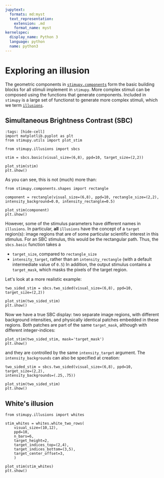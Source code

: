 ```yaml
---
jupytext:
  formats: md:myst
  text_representation:
    extension: .md
    format_name: myst
kernelspec:
  display_name: Python 3
  language: python
  name: python3
---
```


# Exploring an illusion

The geometric components in [`stimupy.components`](../reference/api/stimupy.components)
form the basic building blocks for all stimuli implement in `stimupy`.
More complex stimuli can be composed using the functions that generate components.
Included in `stimupy` is a large set of functionst to generate more complex stimuli,
which we term [`illusions`](../reference/api/stimupy.illusions).

## Simultaneous Brightness Contrast (SBC)

```{code-cell}
:tags: [hide-cell]
import matplotlib.pyplot as plt
from stimupy.utils import plot_stim
```

```{code-cell}
from stimupy.illusions import sbcs

stim = sbcs.basic(visual_size=(6,8), ppd=10, target_size=(2,2))

plot_stim(stim)
plt.show()
```

As you can see, this is not (much) more than:
```{code-cell}
from stimupy.components.shapes import rectangle

component = rectangle(visual_size=(6,8), ppd=10, rectangle_size=(2,2), intensity_background=0.0, intensity_rectangle=0.5)

plot_stim(component)
plt.show()
```

However, some of the stimulus parameters have different names in `illusions`.
In particular, **all** `illusions` have the concept of a `target` region(s):
image regions that are of some particular scientific interest in this stimulus.
For an SBC stimulus, this would be the rectangular path.
Thus, the `sbcs.basic` function takes a
- `target_size`, compared to `rectangle_size`
- `intensity_target`, rather than an `intensity_rectangle` (with a default intermediate value of `0.5`)
In addition, the output stimulus contains a `target_mask`,
which masks the pixels of the target region.

Let's look at a more realistic example:
```{code-cell}
two_sided_stim = sbcs.two_sided(visual_size=(6,8), ppd=10, target_size=(2,2))

plot_stim(two_sided_stim)
plt.show()
```
Now we have a true SBC display:
two separate image regions, with different background intensities,
and physically identical patches embedded in these regions.
Both patches are part of the same `target_mask`,
although with different integer-indices:
```{code-cell}
plot_stim(two_sided_stim, mask='target_mask')
plt.show()
```
and they are controlled by the same `intensity_target` argument.
The `intensity_backgrounds` can also be specified at creation:
```{code-cell}
two_sided_stim = sbcs.two_sided(visual_size=(6,8), ppd=10, target_size=(2,2),
intensity_backgrounds=(.25,.75))

plot_stim(two_sided_stim)
plt.show()
```

## White's illusion
```{code-cell}
from stimupy.illusions import whites

stim_whites = whites.white_two_rows(
    visual_size=(10,12),
    ppd=10,
    n_bars=6,
    target_height=2,
    target_indices_top=(2,4),
    target_indices_bottom=(3,5),
    target_center_offset=3,
    )

plot_stim(stim_whites)
plt.show()

```